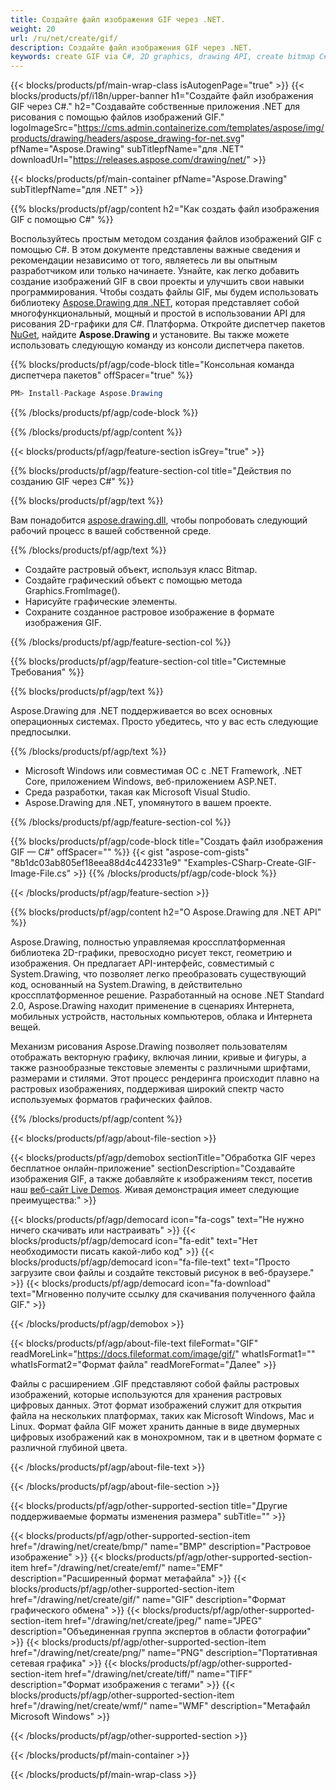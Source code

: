 ```yaml
---
title: Создайте файл изображения GIF через .NET.
weight: 20
url: /ru/net/create/gif/
description: Создайте файл изображения GIF через .NET.
keywords: create GIF via C#, 2D graphics, drawing API, create bitmap C#, Drawing для .NET, save bitmap, save GIF image, cross-platform 2D graphic library, Bitmap class, vector graphics drawing, draw text, rendering raster images, GIF image file
---
```


{{< blocks/products/pf/main-wrap-class isAutogenPage="true" >}}
{{< blocks/products/pf/i18n/upper-banner h1="Создайте файл изображения GIF через C#." h2="Создавайте собственные приложения .NET для рисования с помощью файлов изображений GIF." logoImageSrc="https://cms.admin.containerize.com/templates/aspose/img/products/drawing/headers/aspose_drawing-for-net.svg" pfName="Aspose.Drawing" subTitlepfName="для .NET" downloadUrl="https://releases.aspose.com/drawing/net/" >}}

{{< blocks/products/pf/main-container pfName="Aspose.Drawing" subTitlepfName="для .NET" >}}


{{% blocks/products/pf/agp/content h2="Как создать файл изображения GIF с помощью C#" %}}

Воспользуйтесь простым методом создания файлов изображений GIF с помощью C#. В этом документе представлены важные сведения и рекомендации независимо от того, являетесь ли вы опытным разработчиком или только начинаете. Узнайте, как легко добавить создание изображений GIF в свои проекты и улучшить свои навыки программирования. Чтобы создать файлы GIF, мы будем использовать библиотеку [Aspose.Drawing для .NET](https://products.aspose.com/drawing/net), которая представляет собой многофункциональный, мощный и простой в использовании API для рисования 2D-графики для C#. Платформа. Откройте диспетчер пакетов [NuGet](https://www.nuget.org/packages/aspose.drawing), найдите **Aspose.Drawing** и установите. Вы также можете использовать следующую команду из консоли диспетчера пакетов.

{{% blocks/products/pf/agp/code-block title="Консольная команда диспетчера пакетов" offSpacer="true" %}}
```cs
PM> Install-Package Aspose.Drawing
```
{{% /blocks/products/pf/agp/code-block %}}

{{% /blocks/products/pf/agp/content %}}


{{< blocks/products/pf/agp/feature-section isGrey="true" >}}

{{% blocks/products/pf/agp/feature-section-col title="Действия по созданию GIF через C#" %}}

{{% blocks/products/pf/agp/text %}}

Вам понадобится [aspose.drawing.dll](https://downloads.aspose.com/drawing/net), чтобы попробовать следующий рабочий процесс в вашей собственной среде.

{{% /blocks/products/pf/agp/text %}}

+ Создайте растровый объект, используя класс Bitmap.
+ Создайте графический объект с помощью метода Graphics.FromImage().
+ Нарисуйте графические элементы.
+ Сохраните созданное растровое изображение в формате изображения GIF.

{{% /blocks/products/pf/agp/feature-section-col %}}

{{% blocks/products/pf/agp/feature-section-col title="Системные Требования" %}}

{{% blocks/products/pf/agp/text %}}

Aspose.Drawing для .NET поддерживается во всех основных операционных системах. Просто убедитесь, что у вас есть следующие предпосылки.

{{% /blocks/products/pf/agp/text %}}

- Microsoft Windows или совместимая ОС с .NET Framework, .NET Core, приложением Windows, веб-приложением ASP.NET.
- Среда разработки, такая как Microsoft Visual Studio.
- Aspose.Drawing для .NET, упомянутого в вашем проекте.

{{% /blocks/products/pf/agp/feature-section-col %}}

{{% blocks/products/pf/agp/code-block title="Создать файл изображения GIF — C#" offSpacer="" %}}
{{< gist "aspose-com-gists" "8b1dc03ab805ef18eea88d4c442331e9" "Examples-CSharp-Create-GIF-Image-File.cs" >}}
{{% /blocks/products/pf/agp/code-block %}}

{{< /blocks/products/pf/agp/feature-section >}}


<!-- aboutfile Starts -->

{{% blocks/products/pf/agp/content h2="О Aspose.Drawing для .NET API" %}}

Aspose.Drawing, полностью управляемая кроссплатформенная библиотека 2D-графики, превосходно рисует текст, геометрию и изображения. Он предлагает API-интерфейс, совместимый с System.Drawing, что позволяет легко преобразовать существующий код, основанный на System.Drawing, в действительно кроссплатформенное решение. Разработанный на основе .NET Standard 2.0, Aspose.Drawing находит применение в сценариях Интернета, мобильных устройств, настольных компьютеров, облака и Интернета вещей.

Механизм рисования Aspose.Drawing позволяет пользователям отображать векторную графику, включая линии, кривые и фигуры, а также разнообразные текстовые элементы с различными шрифтами, размерами и стилями. Этот процесс рендеринга происходит плавно на растровых изображениях, поддерживая широкий спектр часто используемых форматов графических файлов.

{{% /blocks/products/pf/agp/content %}}


{{< blocks/products/pf/agp/about-file-section >}}

{{< blocks/products/pf/agp/demobox sectionTitle="Обработка GIF через бесплатное онлайн-приложение" sectionDescription="Создавайте изображения GIF, а также добавляйте к изображениям текст, посетив наш [веб-сайт Live Demos](https://products.aspose.app/drawing). Живая демонстрация имеет следующие преимущества:" >}}

{{< blocks/products/pf/agp/democard icon="fa-cogs" text="Не нужно ничего скачивать или настраивать" >}}
{{< blocks/products/pf/agp/democard icon="fa-edit" text="Нет необходимости писать какой-либо код" >}}
{{< blocks/products/pf/agp/democard icon="fa-file-text" text="Просто загрузите свои файлы и создайте текстовый рисунок в веб-браузере." >}}
{{< blocks/products/pf/agp/democard icon="fa-download" text="Мгновенно получите ссылку для скачивания полученного файла GIF." >}}

{{< /blocks/products/pf/agp/demobox >}}

{{< blocks/products/pf/agp/about-file-text fileFormat="GIF" readMoreLink="https://docs.fileformat.com/image/gif/" whatIsFormat1="" whatIsFormat2="Формат файла" readMoreFormat="Далее" >}}

Файлы с расширением .GIF представляют собой файлы растровых изображений, которые используются для хранения растровых цифровых данных. Этот формат изображений служит для открытия файла на нескольких платформах, таких как Microsoft Windows, Mac и Linux. Формат файла GIF может хранить данные в виде двумерных цифровых изображений как в монохромном, так и в цветном формате с различной глубиной цвета.

{{< /blocks/products/pf/agp/about-file-text >}}

{{< /blocks/products/pf/agp/about-file-section >}}

<!-- aboutfile Ends -->


{{< blocks/products/pf/agp/other-supported-section title="Другие поддерживаемые форматы изменения размера" subTitle="" >}}

{{< blocks/products/pf/agp/other-supported-section-item href="/drawing/net/create/bmp/" name="BMP" description="Растровое изображение" >}}
{{< blocks/products/pf/agp/other-supported-section-item href="/drawing/net/create/emf/" name="EMF" description="Расширенный формат метафайла" >}}
{{< blocks/products/pf/agp/other-supported-section-item href="/drawing/net/create/gif/" name="GIF" description="Формат графического обмена" >}}
{{< blocks/products/pf/agp/other-supported-section-item href="/drawing/net/create/jpeg/" name="JPEG" description="Объединенная группа экспертов в области фотографии" >}}
{{< blocks/products/pf/agp/other-supported-section-item href="/drawing/net/create/png/" name="PNG" description="Портативная сетевая графика" >}}
{{< blocks/products/pf/agp/other-supported-section-item href="/drawing/net/create/tiff/" name="TIFF" description="Формат изображения с тегами" >}}
{{< blocks/products/pf/agp/other-supported-section-item href="/drawing/net/create/wmf/" name="WMF" description="Метафайл Microsoft Windows" >}}


{{< /blocks/products/pf/agp/other-supported-section >}}

{{< /blocks/products/pf/main-container >}}

{{< /blocks/products/pf/main-wrap-class >}}
